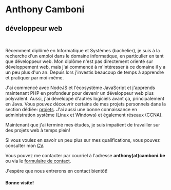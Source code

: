 # **Anthony Camboni**
## **développeur web**
<br />

Récemment diplômé en Informatique et Systèmes (bachelier), je suis à la recherche d'un emploi dans le domaine informatique, en particulier en tant que développeur web.
Mon diplôme n'est pas directement orienté sur développement web, mais j'ai commencé à m'intéresser à ce domaine il y a un peu plus d'un an. Depuis lors j'investis beaucoup de temps à apprendre et pratiquer par moi-même.

J'ai commencé avec NodeJS et l'écosystème JavaScript et j'apprends maintenant PHP en profondeur pour devenir un développeur web plus polyvalent.
Aussi, j'ai développé d'autres logiciels avant ça, principalement en Java.
Vous pouvez découvrir certains de mes projets personnels dans la section dédiée: [projets](#/projects).
J'ai aussi une bonne connaissance en administration système (Linux et Windows) et également réseaux (CCNA).

Maintenant que j'ai terminé mes études, je suis impatient de travailler sur des projets web à temps plein!


Si vous voulez en savoir un peu plus sur mes qualifications, vous pouvez consulter mon [CV](#/resume).

Vous pouvez me contacter par courriel à l'adresse **anthony(at)camboni.be** ou via le [formulaire de contact](#/contact).

J'espère que nous entrerons en contact bientôt!

#### Bonne visite!